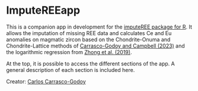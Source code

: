 
# ImputeREEapp

This is a companion app in development for the [imputeREE package for
R](https://github.com/cicarrascog/imputeREE). It allows the imputation
of missing REE data and calculates Ce and Eu anomalies on magmatic
zircon based on the Chondrite-Onuma and Chondrite-Lattice methods of
[Carrasco-Godoy and Campbell
(2023)](https://link.springer.com/article/10.1007/s00410-023-02025-9)
and the logarithmic regression from [Zhong et al.
(2019)](https://link.springer.com/article/10.1007/s00710-019-00682-y).

At the top, it is possible to access the different sections of the app.
A general description of each section is included here.

Creator: [Carlos Carrasco-Godoy](https://github.com/cicarrascog)
